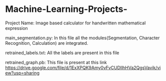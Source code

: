 # Machine-Learning-Projects-

Project Name:  Image based calculator for handwritten mathematical expression

main_segmentation.py: In this file all the modules(Segmentation, Character Recognition, Calculation) are integrated.

retrained_labels.txt: All the labels are present in this file



retrained_graph.pb: This file is present at this link 
https://drive.google.com/file/d/1ExXPQK9Amy0vFvCUDllhHVa2QgsVavik/view?usp=sharing
